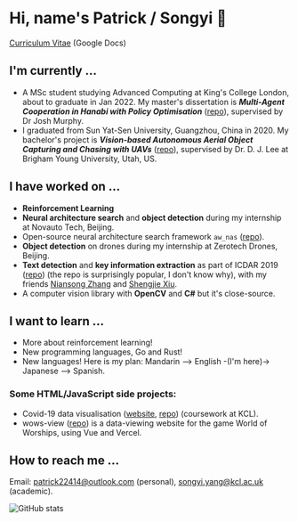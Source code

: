 # Hi, name's Patrick / Songyi 🦩

[Curriculum Vitae](https://docs.google.com/document/d/1dt8Ir2WAWBFJPPl21puDerN97n3vCTQQqGEsED2BBFA/edit?usp=sharing) (Google Docs)

<!-- I now have a [personal blog site](https://patrick22414.substack.com/), currently in **BETA** cuz I'm too lazy. -->

<!-- ## I'm looking for a PhD position in Reinforcement Learning!

(Autumn 2022. UK-based preferred but not necessary)

My interests are in (multi-agent) **reinforcement learning and games**. I want my PhD subject to be a continuation of my MSc dissertation (see below), as I have really enjoyed working on reinforcement learning. -->

## I'm currently ...

- A MSc student studying Advanced Computing at King's College London, about to graduate in Jan 2022. My master's dissertation is **_Multi-Agent Cooperation in Hanabi with Policy Optimisation_** ([repo](https://github.com/patrick22414/hanabi_project)), supervised by Dr Josh Murphy.
- I graduated from Sun Yat-Sen University, Guangzhou, China in 2020. My bachelor's project is **_Vision-based Autonomous Aerial Object Capturing and Chasing with UAVs_** ([repo](https://github.com/patrick22414/drone-projects)), supervised by Dr. D. J. Lee at Brigham Young University, Utah, US.

## I have worked on ...

- **Reinforcement Learning**
- **Neural architecture search** and **object detection** during my internship at Novauto Tech, Beijing.
- Open-source neural architecture search framework `aw_nas` ([repo](https://github.com/walkerning/aw_nas)).
- **Object detection** on drones during my internship at Zerotech Drones, Beijing.
- **Text detection** and **key information extraction** as part of ICDAR 2019 ([repo](https://github.com/zzzDavid/ICDAR-2019-SROIE)) (the repo is surprisingly popular, I don't know why), with my friends [Niansong Zhang](https://github.com/zzzDavid) and [Shengjie Xiu](https://github.com/Michael-Xiu).
- A computer vision library with **OpenCV** and **C#** but it's close-source.

## I want to learn ...

- More about reinforcement learning!
- New programming languages, Go and Rust!
- New languages! Here is my plan: Mandarin --> English -(I'm here)-> Japanese --> Spanish.

### Some HTML/JavaScript side projects:

- Covid-19 data visualisation ([website](https://patrick22414.github.io/coursework-sdv/), [repo](https://github.com/patrick22414/coursework-sdv)) (coursework at KCL).
- wows-view ([repo](https://github.com/patrick22414/wows-view)) is a data-viewing website for the game World of Worships, using Vue and Vercel.

## How to reach me ...

Email: patrick22414@outlook.com (personal), songyi.yang@kcl.ac.uk (academic).

![GitHub stats](https://github-readme-stats.vercel.app/api?username=patrick22414&show_icons=true&theme=ayu-mirage)
